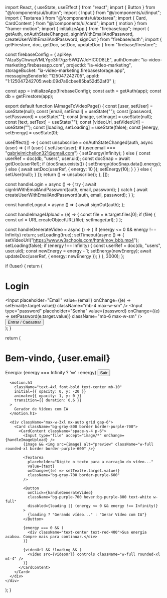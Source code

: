 import React, { useState, useEffect } from "react";
import { Button } from "@/components/ui/button";
import { Input } from "@/components/ui/input";
import { Textarea } from "@/components/ui/textarea";
import { Card, CardContent } from "@/components/ui/card";
import { motion } from "framer-motion";
import { initializeApp } from "firebase/app";
import {
  getAuth,
  onAuthStateChanged,
  signInWithEmailAndPassword,
  createUserWithEmailAndPassword,
  signOut
} from "firebase/auth";
import {
  getFirestore,
  doc,
  getDoc,
  setDoc,
  updateDoc
} from "firebase/firestore";

const firebaseConfig = {
  apiKey: "AIzaSyChwupVMLYgc3fif7gzr5WQWJcHlC0D8LE",
  authDomain: "ia-video-marketing.firebaseapp.com",
  projectId: "ia-video-marketing",
  storageBucket: "ia-video-marketing.firebasestorage.app",
  messagingSenderId: "125047242705",
  appId: "1:125047242705:web:09d7a6cbee85ba52d52af0"
};

const app = initializeApp(firebaseConfig);
const auth = getAuth(app);
const db = getFirestore(app);

export default function IAImageToVideoPage() {
  const [user, setUser] = useState(null);
  const [email, setEmail] = useState("");
  const [password, setPassword] = useState("");
  const [image, setImage] = useState(null);
  const [text, setText] = useState("");
  const [videoUrl, setVideoUrl] = useState("");
  const [loading, setLoading] = useState(false);
  const [energy, setEnergy] = useState(0);

  useEffect(() => {
    const unsubscribe = onAuthStateChanged(auth, async (user) => {
      if (user) {
        setUser(user);
        if (user.email === "gabrielmichellon321@gmail.com") {
          setEnergy(Infinity);
        } else {
          const userRef = doc(db, "users", user.uid);
          const docSnap = await getDoc(userRef);
          if (docSnap.exists()) {
            setEnergy(docSnap.data().energy);
          } else {
            await setDoc(userRef, { energy: 10 });
            setEnergy(10);
          }
        }
      } else {
        setUser(null);
      }
    });
    return () => unsubscribe();
  }, []);

  const handleLogin = async () => {
    try {
      await signInWithEmailAndPassword(auth, email, password);
    } catch {
      await createUserWithEmailAndPassword(auth, email, password);
    }
  };

  const handleLogout = async () => {
    await signOut(auth);
  };

  const handleImageUpload = (e) => {
    const file = e.target.files[0];
    if (file) {
      const url = URL.createObjectURL(file);
      setImage(url);
    }
  };

  const handleGenerateVideo = async () => {
    if (energy <= 0 && energy !== Infinity) return;
    setLoading(true);
    setTimeout(async () => {
      setVideoUrl("https://www.w3schools.com/html/mov_bbb.mp4");
      setLoading(false);
      if (energy !== Infinity) {
        const userRef = doc(db, "users", user.uid);
        const newEnergy = energy - 1;
        setEnergy(newEnergy);
        await updateDoc(userRef, { energy: newEnergy });
      }
    }, 3000);
  };

  if (!user) {
    return (
      <div className="min-h-screen flex flex-col justify-center items-center bg-gray-900 text-white p-6">
        <h1 className="text-3xl mb-6">Login</h1>
        <Input
          placeholder="Email"
          value={email}
          onChange={(e) => setEmail(e.target.value)}
          className="mb-4 max-w-sm"
        />
        <Input
          type="password"
          placeholder="Senha"
          value={password}
          onChange={(e) => setPassword(e.target.value)}
          className="mb-6 max-w-sm"
        />
        <Button onClick={handleLogin} className="bg-purple-700 hover:bg-purple-800">
          Entrar / Cadastrar
        </Button>
      </div>
    );
  }

  return (
    <div className="min-h-screen bg-gradient-to-br from-gray-900 via-gray-800 to-purple-900 text-white p-6">
      <div className="flex justify-between items-center mb-6">
        <h1 className="text-2xl font-semibold">Bem-vindo, {user.email}</h1>
        <div className="flex gap-4 items-center">
          <span>Energia: {energy === Infinity ? '∞' : energy}</span>
          <Button onClick={handleLogout} className="bg-red-600 hover:bg-red-700">
            Sair
          </Button>
        </div>
      </div>

      <motion.h1
        className="text-4xl font-bold text-center mb-10"
        initial={{ opacity: 0, y: -20 }}
        animate={{ opacity: 1, y: 0 }}
        transition={{ duration: 0.6 }}
      >
        Gerador de Vídeos com IA
      </motion.h1>

      <div className="max-w-3xl mx-auto grid gap-6">
        <Card className="bg-gray-800 border border-purple-700">
          <CardContent className="space-y-4 p-6">
            <Input type="file" accept="image/*" onChange={handleImageUpload} />
            {image && <img src={image} alt="preview" className="w-full rounded-xl border border-purple-600" />}

            <Textarea
              placeholder="Digite o texto para a narração do vídeo..."
              value={text}
              onChange={(e) => setText(e.target.value)}
              className="bg-gray-700 border-purple-600"
            />

            <Button
              onClick={handleGenerateVideo}
              className="bg-purple-700 hover:bg-purple-800 text-white w-full"
              disabled={loading || (energy <= 0 && energy !== Infinity)}
            >
              {loading ? "Gerando vídeo..." : "Gerar Vídeo com IA"}
            </Button>

            {energy === 0 && (
              <div className="text-center text-red-400">Sua energia acabou. Compre mais para continuar.</div>
            )}

            {videoUrl && !loading && (
              <video src={videoUrl} controls className="w-full rounded-xl mt-4" />
            )}
          </CardContent>
        </Card>
      </div>
    </div>
  );
}
